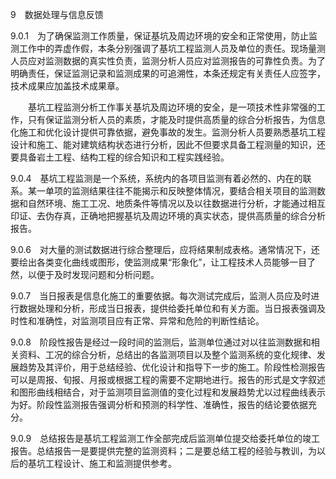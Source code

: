 9  数据处理与信息反馈

9.0.1  为了确保监测工作质量，保证基坑及周边环境的安全和正常使用，防止监测工作中的弄虚作假，本条分别强调了基坑工程监测人员及单位的责任。现场量测人员应对监测数据的真实性负责，监测分析人员应对监测报告的可靠性负责。为了明确责任，保证监测记录和监测成果的可追溯性，本条还规定有关责任人应签字，技术成果应加盖技术成果章。

    基坑工程监测分析工作事关基坑及周边环境的安全，是一项技术性非常强的工作，只有保证监测分析人员的素质，才能及时提供高质量的综合分析报告，为信息化施工和优化设计提供可靠依据，避免事故的发生。监测分析人员要熟悉基坑工程设计和施工、能对建筑结构状态进行分析，因此不但要求具备工程测量的知识，还要具备岩土工程、结构工程的综合知识和工程实践经验。

9.0.4  基坑工程监测是一个系统，系统内的各项目监测有着必然的、内在的联系。某一单项的监测结果往往不能揭示和反映整体情况，要结合相关项目的监测数据和自然环境、施工工况、地质条件等情况以及以往数据进行分析，才能通过相互印证、去伪存真，正确地把握基坑及周边环境的真实状态，提供高质量的综合分析报告。

9.0.6  对大量的测试数据进行综合整理后，应将结果制成表格。通常情况下，还要绘出各类变化曲线或图形，使监测成果“形象化”，让工程技术人员能够一目了然，以便于及时发现问题和分析问题。

9.0.7  当日报表是信息化施工的重要依据。每次测试完成后，监测人员应及时进行数据处理和分析，形成当日报表，提供给委托单位和有关方面。当日报表强调及时性和准确性，对监测项目应有正常、异常和危险的判断性结论。

9.0.8  阶段性报告是经过一段时间的监测后，监测单位通过对以往监测数据和相关资料、工况的综合分析，总结出的各监测项目以及整个监测系统的变化规律、发展趋势及其评价，用于总结经验、优化设计和指导下一步的施工。阶段性检测报告可以是周报、旬报、月报或根据工程的需要不定期地进行。报告的形式是文字叙述和图形曲线相结合，对于监测项目监测值的变化过程和发展趋势尤以过程曲线表示为好。阶段性监测报告强调分析和预测的科学性、准确性，报告的结论要依据充分。

9.0.9  总结报告是基坑工程监测工作全部完成后监测单位提交给委托单位的竣工报告。总结报告一是要提供完整的监测资料；二是要总结工程的经验与教训，为以后的基坑工程设计、施工和监测提供参考。